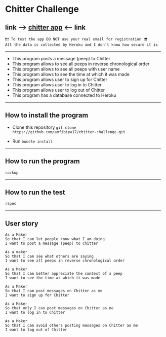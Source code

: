 # Chitter Challenge

## link  --> [chitter app](https://chitter---app.herokuapp.com/) <-- link
```
❗❗❗ To test the app DO NOT use your real email for registration ❗❗❗
All the data is collected by Heroku and I don't know how secure it is
```
---

- This program posts a message (peep) to Chitter 
- This program allows to see all peeps in reverse chronological order 
- This program allows to see all peeps with user name
- This program allows to see the time at which it was made 
- This program allows user to sign up for Chitter 
- This program allows user to log in to Chitter 
- This program allows user to log out of Chitter 
- This program has a database connected to Heroku

---

## How to install the program

- Clone this repository `git clone https://github.com/amfibiya17/chitter-challenge.git`

- Run `bundle install`

---

## How to run the program

```shell
rackup
```

---

## How to run the test

```shell
rspec
```

---

## User story
```
As a Maker
So that I can let people know what I am doing  
I want to post a message (peep) to chitter

As a maker
So that I can see what others are saying  
I want to see all peeps in reverse chronological order

As a Maker
So that I can better appreciate the context of a peep
I want to see the time at which it was made

As a Maker
So that I can post messages on Chitter as me
I want to sign up for Chitter

As a Maker
So that only I can post messages on Chitter as me
I want to log in to Chitter

As a Maker
So that I can avoid others posting messages on Chitter as me
I want to log out of Chitter

```

